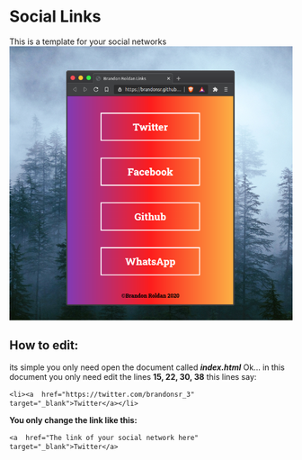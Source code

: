 ﻿# Social Links

This is a template for your social networks
![imagen aqui](/img/1.png)

## How to edit:
its simple you only need open the document called ***index.html***
Ok...
in this document you only need edit the lines **15, 22, 30, 38**
this lines say:

    <li><a  href="https://twitter.com/brandonsr_3" target="_blank">Twitter</a></li>
**You only change the link like this:**

    <a  href="The link of your social network here" target="_blank">Twitter</a>

